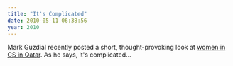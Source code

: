 ```yaml
---
title: "It's Complicated"
date: 2010-05-11 06:38:56
year: 2010
---
```

Mark Guzdial recently posted a short, thought-provoking look at <a href="http://computinged.wordpress.com/2010/05/03/women-in-cs-in-qatar-its-complicated/">women in CS in Qatar</a>. As he says, it's complicated...
